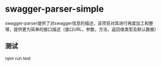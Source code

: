 # swagger-parser-simple
swagger-parser提供了对swagger信息的描述，该项目对其进行再度加工和整理，提供更为简单的接口描述（接口URL，参数，方法，返回值类型及默认数据）

## 测试
npm run test